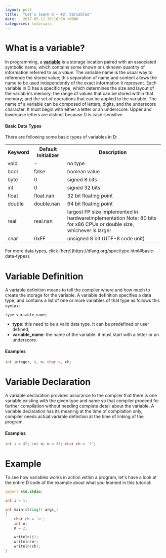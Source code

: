```yaml
---
layout: post
title:  "Let’s learn D – #2: Variables"
date:   2017-05-12 20:16:00 +0000
categories: tutorials
---
```


# What is a variable?

In programming, a [**variable**](https://en.wikipedia.org/wiki/Variable_(computer_science)) is a storage location paired with an associated symbolic name, which contains some known or unknown quantity of information referred to as a _value_. The variable name is the usual way to reference the stored value; this separation of name and content allows the name to be used independently of the exact information it represent. Each variable in D has a specific type, which determines the size and layout of the variable's memory; the range of values that can be stored within that memory; and the set of operations that can be applied to the variable. The name of a variable can be composed of letters, digits, and the underscore character. It must begin with either a letter or an underscore. Upper and lowercase letters are distinct because D is case-sensitive.

#### **Basic Data Types**

There are following some basic types of variables in D:
<table>
<tbody>
<tr>
<th class="donthyphenate" style="text-align: center;"><b>Keyword</b></th>
<th class="donthyphenate"><b>Default Initializer
</b></th>
<th class="donthyphenate" style="text-align: center;"><b>Description</b></th>
</tr>
<tr>
<td><span class="d_inlinecode donthyphenate notranslate">void</span></td>
<td><span class="d_inlinecode donthyphenate notranslate">-</span></td>
<td>no type</td>
</tr>
<tr>
<td><span class="d_inlinecode donthyphenate notranslate">bool</span></td>
<td><span class="d_inlinecode donthyphenate notranslate">false</span></td>
<td>boolean value</td>
</tr>
<tr>
<td><span class="d_inlinecode donthyphenate notranslate">byte</span></td>
<td><span class="d_inlinecode donthyphenate notranslate">0</span></td>
<td>signed 8 bits</td>
</tr>
<tr>
<td><span class="d_inlinecode donthyphenate notranslate">int</span></td>
<td><span class="d_inlinecode donthyphenate notranslate">0</span></td>
<td>signed 32 bits</td>
</tr>
<tr>
<td><span class="d_inlinecode donthyphenate notranslate">float</span></td>
<td><span class="d_inlinecode donthyphenate notranslate">float.nan</span></td>
<td>32 bit floating point</td>
</tr>
<tr>
<td><span class="d_inlinecode donthyphenate notranslate">double</span></td>
<td><span class="d_inlinecode donthyphenate notranslate">double.nan</span></td>
<td>64 bit floating point</td>
</tr>
<tr>
<td><span class="d_inlinecode donthyphenate notranslate">real</span></td>
<td><span class="d_inlinecode donthyphenate notranslate">real.nan</span></td>
<td>largest FP size implemented in hardware<span class="footnote">Implementation Note: 80 bits for x86 CPUs or <span class="d_inlinecode donthyphenate notranslate">double</span> size, whichever is larger</span></td>
</tr>
<tr>
<td><span class="d_inlinecode donthyphenate notranslate">char</span></td>
<td><span class="d_inlinecode donthyphenate notranslate">0xFF</span></td>
<td>unsigned 8 bit (UTF-8 code unit)</td>
</tr>
</tbody>
</table>
For more data types, click [here](https://dlang.org/spec/type.html#basic-data-types).

# Variable Definition

A variable definition means to tell the compiler where and how much to create the storage for the variable. A variable definition specifies a data type, and contains a list of one or more variables of that type as follows this syntax:

```
type variable_name;
```

*   **type**: this need to be a valid data type. It can be predefined or user defined;
*   **variable_name**: the name of the variable. it must start with a letter or an underscore.

#### Examples

```d
int integer, i, n; char c, ch;
```

# Variable Declaration

A variable declaration provides assurance to the compiler that there is one variable existing with the given type and name so that compiler proceed for further compilation without needing complete detail about the variable. A variable declaration has its meaning at the time of compilation only, compiler needs actual variable definition at the time of linking of the program.

#### Examples

```d
int i = 42; int n; n = 33; char ch = 'f';
```

# Example
To see how variables works in action within a program, let's have a look at the entire D code of the example about what you learned in this tutorial:

```d
import std.stdio;

int i = 1;

int main(string[] args_)
{
    char ch = 'a';
    int n;
    n = 2;

    writeln(i);
    writeln(n);
    writeln(ch);
}
```

